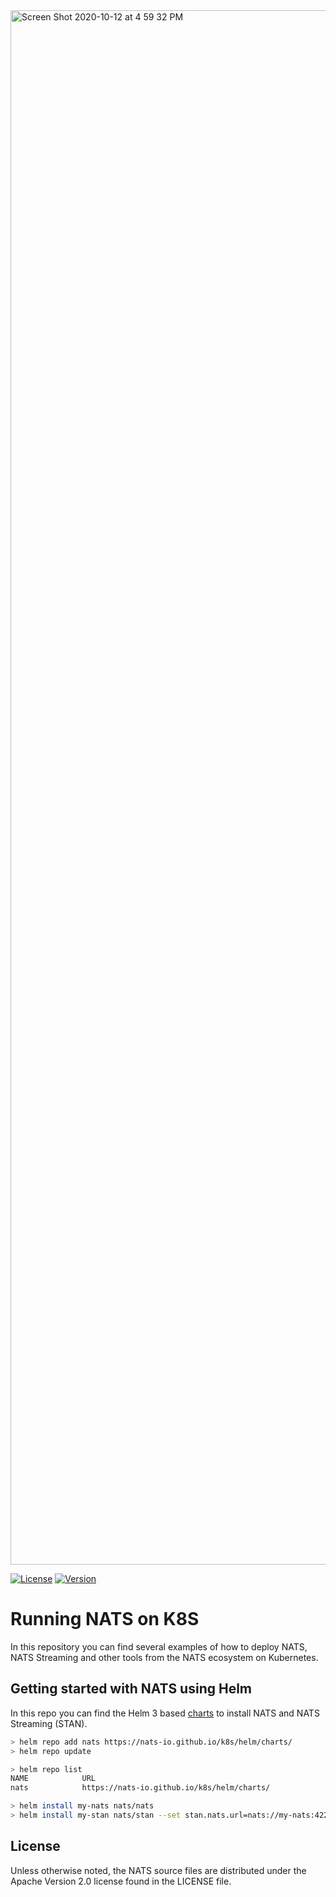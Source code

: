 <img width="2487" alt="Screen Shot 2020-10-12 at 4 59 32 PM" src="https://user-images.githubusercontent.com/26195/95800603-99d95f00-0cac-11eb-968b-f3e4dde3ff8d.png">

[![License][License-Image]][License-Url]
[![Version](https://d25lcipzij17d.cloudfront.net/badge.svg?id=go&type=5&v=0.9.0)](https://github.com/nats-io/k8s/releases/tag/v0.9.0)

[License-Url]: https://www.apache.org/licenses/LICENSE-2.0
[License-Image]: https://img.shields.io/badge/License-Apache2-blue.svg

# Running NATS on K8S

In this repository you can find several examples of how to deploy NATS, NATS Streaming 
and other tools from the NATS ecosystem on Kubernetes.

## Getting started with NATS using Helm

In this repo you can find the Helm 3 based [charts](https://github.com/nats-io/k8s/tree/master/helm/charts) to install NATS and NATS Streaming (STAN).

```sh
> helm repo add nats https://nats-io.github.io/k8s/helm/charts/
> helm repo update

> helm repo list
NAME          	URL 
nats          	https://nats-io.github.io/k8s/helm/charts/

> helm install my-nats nats/nats
> helm install my-stan nats/stan --set stan.nats.url=nats://my-nats:4222
```

## License

Unless otherwise noted, the NATS source files are distributed
under the Apache Version 2.0 license found in the LICENSE file.
